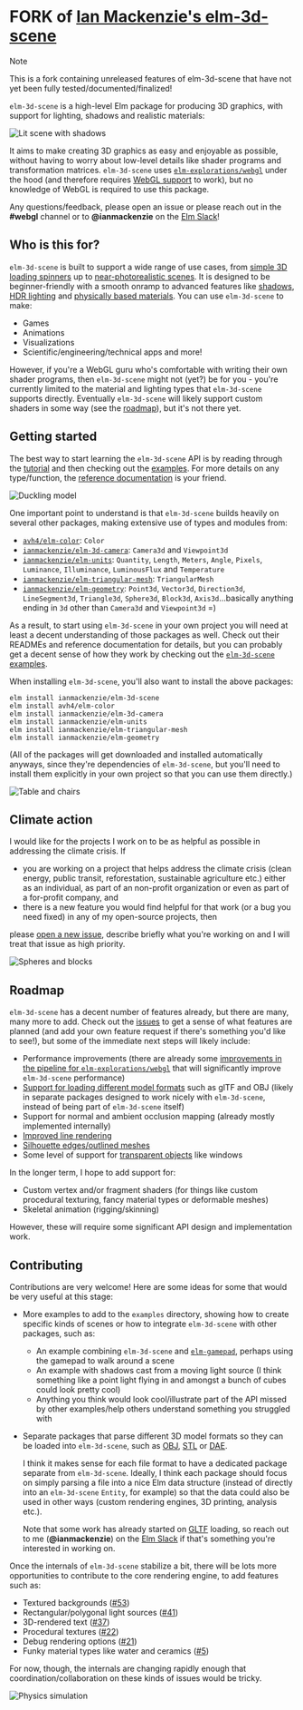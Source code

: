 # FORK of [Ian Mackenzie's elm-3d-scene](https://github.com/ianmackenzie/elm-3d-scene)

> [!NOTE]
> This is a fork containing unreleased features of elm-3d-scene that have not yet been fully tested/documented/finalized!

`elm-3d-scene` is a high-level Elm package for producing 3D graphics, with
support for lighting, shadows and realistic materials:

![Lit scene with shadows](https://ianmackenzie.github.io/elm-3d-scene/images/1.0.0/hable-filmic-tone-mapping-bright.png)

It aims to make creating 3D graphics as easy and enjoyable as possible, without
having to worry about low-level details like shader programs and transformation
matrices. `elm-3d-scene` uses [`elm-explorations/webgl`](https://package.elm-lang.org/packages/elm-explorations/webgl/latest/)
under the hood (and therefore requires [WebGL support](https://caniuse.com/#feat=webgl)
to work), but no knowledge of WebGL is required to use this package.

Any questions/feedback, please open an issue or please reach out in the
**#webgl** channel or to **@ianmackenzie** on the [Elm Slack](https://elmlang.herokuapp.com)!

## Who is this for?

`elm-3d-scene` is built to support a wide range of use cases, from [simple 3D
loading spinners](https://ianmackenzie.github.io/elm-3d-scene/examples/1.0.0/animation.html)
up to [near-photorealistic scenes](https://ianmackenzie.github.io/elm-3d-scene/examples/1.0.0/duckling.html).
It is designed to be beginner-friendly with a smooth onramp to advanced features
like [shadows](https://ianmackenzie.github.io/elm-3d-scene/examples/1.0.0/multiple-shadows.html),
[HDR lighting](https://ianmackenzie.github.io/elm-3d-scene/examples/1.0.0/exposure-and-tone-mapping.html)
and [physically based materials](https://ianmackenzie.github.io/elm-3d-scene/examples/1.0.0/textured-sphere.html).
You can use `elm-3d-scene` to make:

- Games
- Animations
- Visualizations
- Scientific/engineering/technical apps and more!

However, if you're a WebGL guru who's comfortable with writing their own shader
programs, then `elm-3d-scene` might not (yet?) be for you - you're currently
limited to the material and lighting types that `elm-3d-scene` supports
directly. Eventually `elm-3d-scene` will likely support custom shaders in some
way (see the [roadmap](#roadmap)), but it's not there yet.

## Getting started

The best way to start learning the `elm-3d-scene` API is by reading through the
[tutorial](https://github.com/ianmackenzie/elm-3d-scene/blob/master/TUTORIAL.md)
and then checking out the [examples](https://github.com/ianmackenzie/elm-3d-scene/tree/master/examples/README.md).
For more details on any type/function, the [reference documentation](https://package.elm-lang.org/packages/ianmackenzie/elm-3d-scene/latest/)
is your friend.

![Duckling model](https://ianmackenzie.github.io/elm-3d-scene/images/1.0.0/textured-nonmetal-rough.png)

One important point to understand is that `elm-3d-scene` builds heavily on
several other packages, making extensive use of types and modules from:

- [`avh4/elm-color`](https://package.elm-lang.org/packages/avh4/elm-color/latest/):
  `Color`
- [`ianmackenzie/elm-3d-camera`](https://package.elm-lang.org/packages/ianmackenzie/elm-3d-camera/latest/):
  `Camera3d` and `Viewpoint3d`
- [`ianmackenzie/elm-units`](https://package.elm-lang.org/packages/ianmackenzie/elm-units/latest/):
  `Quantity`, `Length`, `Meters`, `Angle`, `Pixels`, `Luminance`, `Illuminance`,
  `LuminousFlux` and `Temperature`
- [`ianmackenzie/elm-triangular-mesh`](https://package.elm-lang.org/packages/ianmackenzie/elm-triangular-mesh/latest/):
  `TriangularMesh`
- [`ianmackenzie/elm-geometry`](https://package.elm-lang.org/packages/ianmackenzie/elm-geometry/latest/):
  `Point3d`, `Vector3d`, `Direction3d`, `LineSegment3d`, `Triangle3d`,
  `Sphere3d`, `Block3d`, `Axis3d`...basically anything ending in `3d` other
  than `Camera3d` and `Viewpoint3d` =)

As a result, to start using `elm-3d-scene` in your own project you will need at
least a decent understanding of those packages as well. Check out their READMEs
and reference documentation for details, but you can probably get a decent sense
of how they work by checking out the [`elm-3d-scene` examples](https://github.com/ianmackenzie/elm-3d-scene/tree/master/examples/README.md).

When installing `elm-3d-scene`, you'll also want to install the above packages:

```text
elm install ianmackenzie/elm-3d-scene
elm install avh4/elm-color
elm install ianmackenzie/elm-3d-camera
elm install ianmackenzie/elm-units
elm install ianmackenzie/elm-triangular-mesh
elm install ianmackenzie/elm-geometry
```

(All of the packages will get downloaded and installed automatically anyways,
since they're dependencies of `elm-3d-scene`, but you'll need to install them
explicitly in your own project so that you can use them directly.)

![Table and chairs](https://ianmackenzie.github.io/elm-3d-scene/images/1.0.0/cloudy-scene.png)

## Climate action

I would like for the projects I work on to be as helpful as possible in
addressing the climate crisis. If

- you are working on a project that helps address the climate crisis (clean
  energy, public transit, reforestation, sustainable agriculture etc.) either as
  an individual, as part of an non-profit organization or even as part of a
  for-profit company, and
- there is a new feature you would find helpful for that work (or a bug you need
  fixed) in any of my open-source projects, then

please [open a new issue](https://github.com/ianmackenzie/elm-3d-scene/issues),
describe briefly what you're working on and I will treat that issue as high
priority.

![Spheres and blocks](https://ianmackenzie.github.io/elm-3d-scene/images/1.0.0/point-light.png)

## Roadmap

`elm-3d-scene` has a decent number of features already, but there are many, many
more to add. Check out the [issues](https://github.com/ianmackenzie/elm-3d-scene/issues)
to get a sense of what features are planned (and add your own feature request if
there's something you'd like to see!), but some of the immediate next steps will
likely include:

- Performance improvements (there are already some [improvements in the pipeline
  for `elm-explorations/webgl`](https://github.com/elm-explorations/webgl/pull/28)
  that will significantly improve `elm-3d-scene` performance)
- [Support for loading different model formats](https://github.com/ianmackenzie/elm-3d-scene/issues/30)
  such as glTF and OBJ (likely in separate packages designed to work nicely with
  `elm-3d-scene`, instead of being part of `elm-3d-scene` itself)
- Support for normal and ambient occlusion mapping (already mostly implemented
  internally)
- [Improved line rendering](https://github.com/ianmackenzie/elm-3d-scene/issues/32)
- [Silhouette edges/outlined meshes](https://github.com/ianmackenzie/elm-3d-scene/issues/26)
- Some level of support for [transparent objects](https://github.com/ianmackenzie/elm-3d-scene/issues/4)
  like windows

In the longer term, I hope to add support for:

- Custom vertex and/or fragment shaders (for things like custom procedural
  texturing, fancy material types or deformable meshes)
- Skeletal animation (rigging/skinning)

However, these will require some significant API design and implementation work.

## Contributing

Contributions are very welcome! Here are some ideas for some that would be very
useful at this stage:

- More examples to add to the `examples` directory, showing how to create
  specific kinds of scenes or how to integrate `elm-3d-scene` with other
  packages, such as:
  - An example combining `elm-3d-scene` and [`elm-gamepad`](https://package.elm-lang.org/packages/xarvh/elm-gamepad/latest/),
    perhaps using the gamepad to walk around a scene
  - An example with shadows cast from a moving light source (I think something
    like a point light flying in and amongst a bunch of cubes could look pretty
    cool)
  - Anything you think would look cool/illustrate part of the API missed by
    other examples/help others understand something you struggled with
- Separate packages that parse different 3D model formats so they can be loaded
  into `elm-3d-scene`, such as [OBJ](https://en.wikipedia.org/wiki/Wavefront_.obj_file),
  [STL](https://en.wikipedia.org/wiki/STL_%28file_format%29) or [DAE](https://en.wikipedia.org/wiki/COLLADA).

  I think it makes sense for each file format to have a dedicated package
  separate from `elm-3d-scene`. Ideally, I think each package should focus on
  simply parsing a file into a nice Elm data structure (instead of directly into
  an `elm-3d-scene` `Entity`, for example) so that the data could also be used
  in other ways (custom rendering engines, 3D printing, analysis etc.).

  Note that some work has already started on [GLTF](https://en.wikipedia.org/wiki/GlTF)
  loading, so reach out to me (**@ianmackenzie**) on the [Elm Slack](http://elmlang.herokuapp.com/)
  if that's something you're interested in working on.

Once the internals of `elm-3d-scene` stabilize a bit, there will be lots more
opportunities to contribute to the core rendering engine, to add features such
as:

- Textured backgrounds ([#53](https://github.com/ianmackenzie/elm-3d-scene/issues/53))
- Rectangular/polygonal light sources ([#41](https://github.com/ianmackenzie/elm-3d-scene/issues/41))
- 3D-rendered text ([#37](https://github.com/ianmackenzie/elm-3d-scene/issues/37))
- Procedural textures ([#22](https://github.com/ianmackenzie/elm-3d-scene/issues/22))
- Debug rendering options ([#21](https://github.com/ianmackenzie/elm-3d-scene/issues/21))
- Funky material types like water and ceramics ([#5](https://github.com/ianmackenzie/elm-3d-scene/issues/5))

For now, though, the internals are changing rapidly enough that
coordination/collaboration on these kinds of issues would be tricky.

![Physics simulation](https://ianmackenzie.github.io/elm-3d-scene/images/1.0.0/physics-background-600px.png)
